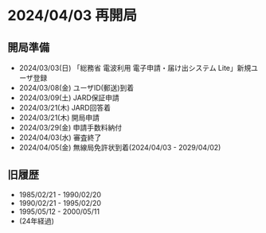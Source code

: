 # 2024/04/03 再開局
## 開局準備
- 2024/03/03(日) 「総務省 電波利用 電子申請・届け出システム Lite」新規ユーザ登録
- 2024/03/08(金) ユーザID(郵送)到着
- 2024/03/09(土) JARD保証申請
- 2024/03/21(木) JARD回答着
- 2024/03/21(木) 開局申請
- 2024/03/29(金) 申請手数料納付
- 2024/04/03(水) 審査終了
- 2024/04/05(金) 無線局免許状到着(2024/04/03 - 2029/04/02)

## 旧履歴
- 1985/02/21 - 1990/02/20
- 1990/02/21 - 1995/02/20
- 1995/05/12 - 2000/05/11
- (24年経過)
